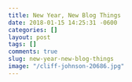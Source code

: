 ```yaml
---
title: New Year, New Blog Things
date: 2018-01-15 14:25:31 -0600
categories: []
layout: post
tags: []
comments: true
slug: new-year-new-blog-things
image: "/cliff-johnson-20686.jpg"
---
```

